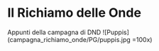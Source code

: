# Il Richiamo delle Onde
Appunti della campagna di DND
![Puppis](campagna_richiamo_onde/PG/puppis.jpg =100x)
